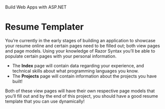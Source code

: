 Build Web Apps with ASP.NET

# Resume Templater

You’re currently in the early stages of building an application to
showcase your resume online and certain pages need to be filled out;
both view pages and page models. Using your knowledge of Razor Syntax
you’ll be able to populate certain pages with your personal information.

- The **Index** page will contain data regarding your experience, and
  technical skills about what programming languages you know.
- The **Projects** page will contain information about the projects you
  have built!

Both of these view pages will have their own respective page models that
you’ll fill out and by the end of this project, you should have a good
resume template that you can use dynamically!